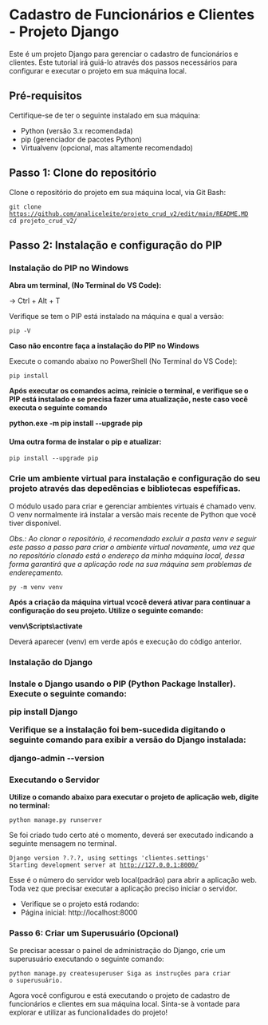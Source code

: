 <h1> Cadastro de Funcionários e Clientes - Projeto Django </h1>

Este é um projeto Django para gerenciar o cadastro de funcionários e clientes. Este tutorial irá guiá-lo através dos
passos necessários para configurar e executar o projeto em sua máquina local.

<h2> Pré-requisitos </h2>

Certifique-se de ter o seguinte instalado em sua máquina:

<ul>
    <li>
        Python (versão 3.x recomendada)
    </li>
    <li>
        pip (gerenciador de pacotes Python)
    </li>
    <li>
        Virtualvenv (opcional, mas altamente recomendado)
    </li>
</ul>

<h2> Passo 1: Clone do repositório </h2>

Clone o repositório do projeto em sua máquina local, via Git Bash:


<code>git clone https://github.com/analiceleite/projeto_crud_v2/edit/main/README.MD
cd projeto_crud_v2/ </code>


<h2>Passo 2: Instalação e configuração do PIP </h2>


<h3> Instalação do PIP no Windows </h3>

<strong>Abra um terminal, (No Terminal do VS Code): </strong>

-> Ctrl + Alt + T

Verifique se tem o PIP está instalado na máquina e qual a versão:

<code>pip -V</code>

<strong>Caso não encontre faça a instalação do PIP no Windows</strong>

Execute o comando abaixo no PowerShell (No Terminal do VS Code):

<code>pip install</code>

<strong>Após executar os comandos acima, reinicie o terminal, e verifique se o PIP está instalado e se precisa fazer uma
    atualização, neste caso você executa o seguinte comando</strong>

<strong>python.exe -m pip install --upgrade pip</strong>

<h4>Uma outra forma de instalar o pip e atualizar:</h4>

<code>pip install --upgrade pip</code>

<h3>Crie um ambiente virtual para instalação e configuração do seu projeto através das depedências e bibliotecas
    espefíficas.</h3>

O módulo usado para criar e gerenciar ambientes virtuais é chamado venv. O venv normalmente irá instalar a versão mais
recente de Python que você tiver disponível.

<i> Obs.: Ao clonar o repositório, é recomendado excluir a pasta venv e seguir este passo a passo para criar o ambiente
    virtual novamente, uma vez que no repositório clonado está o endereço da minha máquina local, dessa forma garantirá
    que a aplicação rode na sua máquina sem problemas de endereçamento. </i>

<code>py -m venv venv</code>

<strong>Após a criação da máquina virtual vcocê deverá ativar para continuar a configuração do seu projeto. Utilize o
    seguinte comando:</strong>

<strong>venv\Scripts\activate</strong>

Deverá aparecer (venv) em verde após e execução do código anterior.

<h3>Instalação do Django<h3>

<strong>Instale o Django usando o PIP (Python Package Installer). Execute o seguinte comando:</strong>

<strong>pip install Django</strong>

<strong>Verifique se a instalação foi bem-sucedida digitando o seguinte comando para exibir a versão do Django
instalada:</strong>

<strong>django-admin --version</strong>

<h3>Executando o Servidor</h3>

<strong>Utilize o comando abaixo para executar o projeto de aplicação web, digite no terminal:</strong>

<code>python manage.py runserver </code>

Se foi criado tudo certo até o momento, deverá ser executado indicando a seguinte mensagem no terminal.

<code>Django version ?.?.?, using settings 'clientes.settings'
Starting development server at http://127.0.0.1:8000/
</code>

Esse é o número do servidor web local(padrão) para abrir a aplicação web. Toda vez que precisar executar a
aplicação preciso iniciar o servidor.

<ul>
    <li>
        Verifique se o projeto está rodando:
    </li>
    <li>
        Página inicial: http://localhost:8000
    </li>
</ul>

<h3>Passo 6: Criar um Superusuário (Opcional)</h3>

Se precisar acessar o painel de administração do Django, crie um superusuário executando o seguinte comando:

<code>python manage.py createsuperuser
      Siga as instruções para criar o superusuário.</code>

Agora você configurou e está executando o projeto de cadastro de funcionários e clientes em sua máquina local.
Sinta-se à vontade para explorar e utilizar as funcionalidades do projeto!
